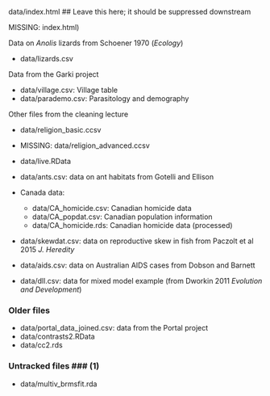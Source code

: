 
data/index.html ## Leave this here; it should be suppressed downstream

MISSING: index.html)

Data on *Anolis* lizards from Schoener 1970 (*Ecology*)
* data/lizards.csv

Data from the Garki project
* data/village.csv: Village table
* data/parademo.csv: Parasitology and demography

Other files from the cleaning lecture
* data/religion_basic.ccsv
* MISSING: data/religion_advanced.ccsv
* data/live.RData

* data/ants.csv: data on ant habitats from Gotelli and Ellison
* Canada data:
    * data/CA_homicide.csv: Canadian homicide data
	* data/CA_popdat.csv: Canadian population information
    * data/CA_homicide.rds: Canadian homicide data (processed)
* data/skewdat.csv: data on reproductive skew in fish from Paczolt et al 2015 *J. Heredity*
* data/aids.csv: data on Australian AIDS cases from Dobson and Barnett
* data/dll.csv: data for mixed model example (from Dworkin 2011 *Evolution and Development*)

### Older files ###

* data/portal_data_joined.csv: data from the Portal project
* data/contrasts2.RData
* data/cc2.rds

### Untracked files ### (1)

* data/multiv_brmsfit.rda
